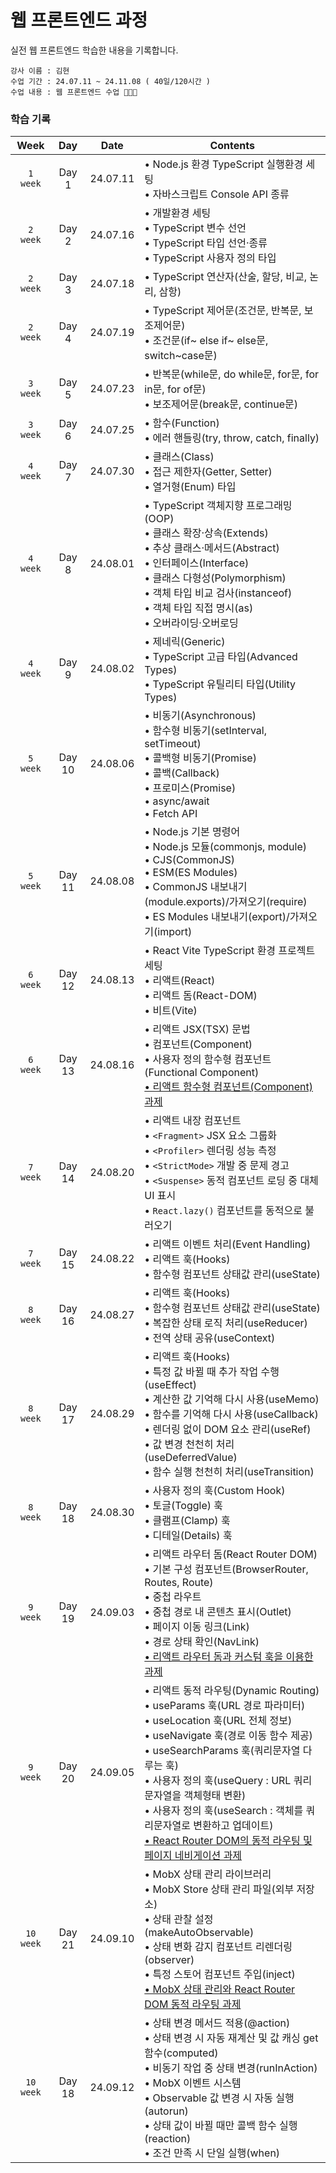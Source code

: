 # 웹 프론트엔드 과정

실전 웹 프론트엔드 학습한 내용을 기록합니다.

    강사 이름 : 김현
    수업 기간 : 24.07.11 ~ 24.11.08 ( 40일/120시간 )
    수업 내용 : 웹 프론트엔드 수업 👩🏻‍💻

### 학습 기록

|   Week   |  Day  |   Date   | Contents                                                                                                |
| :------: | :---: | :------: | ------------------------------------------------------------------------------------------------------- |
| `1 week` | Day 1 | 24.07.11 | • Node.js 환경 TypeScript 실행환경 세팅 <br>• 자바스크립트 Console API 종류 |
| `2 week` | Day 2 | 24.07.16 | • 개발환경 세팅 <br>• TypeScript 변수 선언 <br>• TypeScript 타입 선언·종류 <br>• TypeScript 사용자 정의 타입 |
| `2 week` | Day 3 | 24.07.18 | • TypeScript 연산자(산술, 할당, 비교, 논리, 삼항) |
| `2 week` | Day 4 | 24.07.19 | • TypeScript 제어문(조건문, 반복문, 보조제어문) <br>• 조건문(if~ else if~ else문, switch~case문) |
| `3 week` | Day 5 | 24.07.23 | • 반복문(while문, do while문, for문, for in문, for of문) <br>• 보조제어문(break문, continue문) |
| `3 week` | Day 6 | 24.07.25 | • 함수(Function) <br>• 에러 핸들링(try, throw, catch, finally) |
| `4 week` | Day 7 | 24.07.30 | • 클래스(Class) <br>• 접근 제한자(Getter, Setter) <br>• 열거형(Enum) 타입 |
| `4 week` | Day 8 | 24.08.01 | • TypeScript 객체지향 프로그래밍(OOP) <br>• 클래스 확장·상속(Extends) <br>• 추상 클래스·메서드(Abstract) <br>• 인터페이스(Interface) <br>• 클래스 다형성(Polymorphism) <br>• 객체 타입 비교 검사(instanceof) <br>• 객체 타입 직접 명시(as) <br>• 오버라이딩·오버로딩 |
| `4 week` | Day 9 | 24.08.02 | • 제네릭(Generic) <br>• TypeScript 고급 타입(Advanced Types) <br>• TypeScript 유틸리티 타입(Utility Types) |
| `5 week` | Day 10 | 24.08.06 | • 비동기(Asynchronous) <br>• 함수형 비동기(setInterval, setTimeout) <br>• 콜백형 비동기(Promise) <br>• 콜백(Callback) <br>• 프로미스(Promise) <br>• async/await <br>• Fetch API |
| `5 week` | Day 11 | 24.08.08 | • Node.js 기본 명령어 <br>• Node.js 모듈(commonjs, module) <br>• CJS(CommonJS) <br>• ESM(ES Modules) <br>• CommonJS 내보내기(module.exports)/가져오기(require) <br>• ES Modules 내보내기(export)/가져오기(import) |
| `6 week` | Day 12 | 24.08.13 | • React Vite TypeScript 환경 프로젝트 세팅 <br>• 리액트(React) <br>• 리액트 돔(React-DOM) <br>• 비트(Vite) |
| `6 week` | Day 13 | 24.08.16 | • 리액트 JSX(TSX) 문법 <br>• 컴포넌트(Component) <br>• 사용자 정의 함수형 컴포넌트(Functional Component) <br>[• 리액트 함수형 컴포넌트(Component) 과제](https://github.com/KwonSsohyun/FED_WEB_2024/issues/1) |
| `7 week` | Day 14 | 24.08.20 | • 리액트 내장 컴포넌트 <br>• `<Fragment>` JSX 요소 그룹화 <br>• `<Profiler>` 렌더링 성능 측정 <br>• `<StrictMode>` 개발 중 문제 경고 <br>• `<Suspense>` 동적 컴포넌트 로딩 중 대체 UI 표시 <br>• `React.lazy()` 컴포넌트를 동적으로 불러오기 |
| `7 week` | Day 15 | 24.08.22 | • 리액트 이벤트 처리(Event Handling) <br>• 리액트 훅(Hooks) <br>• 함수형 컴포넌트 상태값 관리(useState) |
| `8 week` | Day 16 | 24.08.27 | • 리액트 훅(Hooks) <br>• 함수형 컴포넌트 상태값 관리(useState) <br>• 복잡한 상태 로직 처리(useReducer) <br>• 전역 상태 공유(useContext) |
| `8 week` | Day 17 | 24.08.29 | • 리액트 훅(Hooks) <br>• 특정 값 바뀔 때 추가 작업 수행(useEffect) <br>• 계산한 값 기억해 다시 사용(useMemo) <br>• 함수를 기억해 다시 사용(useCallback) <br>• 렌더링 없이 DOM 요소 관리(useRef) <br>• 값 변경 천천히 처리(useDeferredValue) <br>• 함수 실행 천천히 처리(useTransition) |
| `8 week` | Day 18 | 24.08.30 | • 사용자 정의 훅(Custom Hook) <br>• 토글(Toggle) 훅 <br>• 클램프(Clamp) 훅 <br>• 디테일(Details) 훅 |
| `9 week` | Day 19 | 24.09.03 | • 리액트 라우터 돔(React Router DOM) <br>• 기본 구성 컴포넌트(BrowserRouter, Routes, Route) <br>• 중첩 라우트 <br>• 중첩 경로 내 콘텐츠 표시(Outlet) <br>• 페이지 이동 링크(Link) <br>• 경로 상태 확인(NavLink) <br>[• 리액트 라우터 돔과 커스텀 훅을 이용한 과제](https://github.com/KwonSsohyun/FED_WEB_2024/issues/2) |
| `9 week` | Day 20 | 24.09.05 | • 리액트 동적 라우팅(Dynamic Routing) <br>• useParams 훅(URL 경로 파라미터) <br>• useLocation 훅(URL 전체 정보) <br>• useNavigate 훅(경로 이동 함수 제공) <br>• useSearchParams 훅(쿼리문자열 다루는 훅) <br>• 사용자 정의 훅(useQuery : URL 쿼리문자열을 객체형태 변환) <br>• 사용자 정의 훅(useSearch : 객체를 쿼리문자열로 변환하고 업데이트) <br>[• React Router DOM의 동적 라우팅 및 페이지 네비게이션 과제](https://github.com/KwonSsohyun/FED_WEB_2024/issues/3) |
| `10 week` | Day 21 | 24.09.10 | • MobX 상태 관리 라이브러리 <br>• MobX Store 상태 관리 파일(외부 저장소) <br>• 상태 관찰 설정(makeAutoObservable) <br>• 상태 변화 감지 컴포넌트 리렌더링(observer) <br>• 특정 스토어 컴포넌트 주입(inject) <br>[• MobX 상태 관리와 React Router DOM 동적 라우팅 과제](https://github.com/KwonSsohyun/FED_WEB_2024/issues/4) |
| `10 week` | Day 18 | 24.09.12 | • 상태 변경 메서드 적용(@action) <br>• 상태 변경 시 자동 재계산 및 값 캐싱 get 함수(computed) <br>• 비동기 작업 중 상태 변경(runInAction) <br>• MobX 이벤트 시스템 <br>• Observable 값 변경 시 자동 실행(autorun) <br>• 상태 값이 바뀔 때만 콜백 함수 실행(reaction) <br>• 조건 만족 시 단일 실행(when) |
